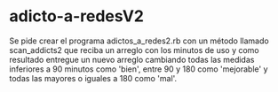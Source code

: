 # adicto-a-redesV2


Se pide crear el programa adictos_a_redes2.rb con un método llamado scan_addicts2 que
reciba un arreglo con los minutos de uso y como resultado entregue un nuevo arreglo cambiando
todas las medidas inferiores a 90 minutos como 'bien', entre 90 y 180 como 'mejorable' y todas las
mayores o iguales a 180 como 'mal'.
